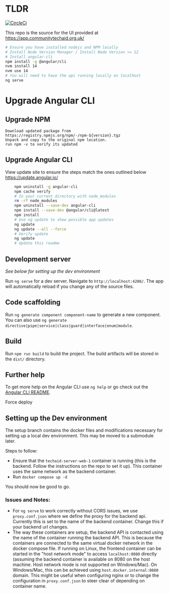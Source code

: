 # TLDR
[![CircleCi](https://circleci.com/gh/techaid-tech/techaid-dashboard.svg?style=svg)](https://circleci.com/gh/techaid-tech/techaid-dashboard)

This repo is the source for the UI provided at https://app.communitytechaid.org.uk/

```bash
# Ensure you have installed nodejs and NPM locally
# Install Node Version Manager / Install Node Version >= 12
# Install angular-cli
npm install -g @angular/cli
nvm install 14
nvm use 14
# You will need to have the api running locally on localhost 
ng serve 
```

# Upgrade Angular CLI
## Upgrade NPM
    Download updated package from https://registry.npmjs.org/npm/-/npm-${version}.tgz
    Unpack and copy to the original npm location. 
    run npm -v to verify its updated

## Upgrade Angular CLI
View update site to ensure the steps match the ones outlined below https://update.angular.io/

```bash
    npm uninstall -g angular-cli
    npm cache verify
    # In your current directory with node_modules
    rm -rf node_modules
    npm uninstall --save-dev angular-cli
    npm install --save-dev @angular/cli@latest
    npm install
    # Use ng update to show possible app updates
    ng update 
    ng update --all --force 
    # Verify update
    ng update
    # Update this readme
```
## Development server

_See below for setting up the dev environment_

Run `ng serve` for a dev server. Navigate to `http://localhost:4200/`. The app will automatically reload if you change any of the source files.

## Code scaffolding

Run `ng generate component component-name` to generate a new component. You can also use `ng generate directive|pipe|service|class|guard|interface|enum|module`.

## Build

Run `npm run build` to build the project. The build artifacts will be stored in the `dist/` directory.

## Further help

To get more help on the Angular CLI use `ng help` or go check out the [Angular CLI README](https://github.com/angular/angular-cli/blob/master/README.md).

Force deploy 


## Setting up the Dev environment

The setup branch contains the docker files and modifications necessary for setting up a local dev environment. This may be moved to a submodule later. 

Steps to follow: 

- Ensure that the `techaid-server-web-1` container is running (this is the backend. Follow the instructions on the repo to set it up). This container uses the same network as the backend container. 
- Run `docker compose up -d`

You should now be good to go. 

### Issues and Notes:
- For `ng serve` to work correctly without CORS issues, we use `proxy.conf.json` where we define the proxy for the backend api. Currently this is set to the name of the backend container. Change this if your backend url changes. 
- The way these containers are setup, the backend API is contacted using the name of the container running the backend API. This is because the containers are connected to the same virtual docker network in the docker compose file. If running on Linux, the frontend container can be started in the "host network mode" to access `localhost:8080` directly (assuming the backend container is available on 8080 on the host machine. Host network mode is not supported on Windows/Mac). On Windows/Mac, this can be achieved using `host.docker.internal:8080` domain. This might be useful when configuring nginx or to change the configuration in `proxy.conf.json` to steer clear of depending on container name.  
